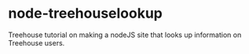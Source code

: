# node-treehouselookup
Treehouse tutorial on making a nodeJS site that looks up information on Treehouse users.
